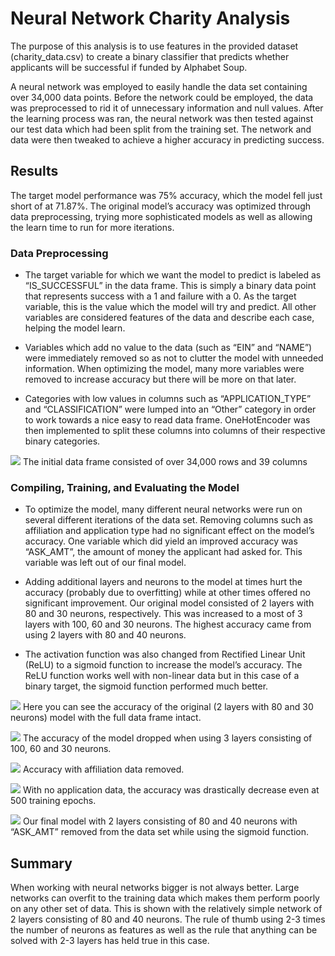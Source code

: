 # Neural Network Charity Analysis

The purpose of this analysis is to use features in the provided dataset (charity_data.csv) to create a binary classifier that predicts whether applicants will be successful if funded by Alphabet Soup. 

A neural network was employed to easily handle the data set containing over 34,000 data points. Before the network could be employed, the data was preprocessed to rid it of unnecessary information and null values. After the learning process was ran, the neural network was then tested against our test data which had been split from the training set. The network and data were then tweaked to achieve a higher accuracy in predicting success.

## Results 

The target model performance was 75% accuracy, which the model fell just short of at 71.87%. The original model’s accuracy was optimized through data preprocessing, trying more sophisticated models as well as allowing the learn time to run for more iterations.

### Data Preprocessing

* The target variable for which we want the model to predict is labeled as “IS_SUCCESSFUL” in the data frame. This is simply a binary data point that represents success with a 1 and failure with a 0. As the target variable, this is the value which the model will try and predict. All other variables are considered features of the data and describe each case, helping the model learn.

* Variables which add no value to the data (such as “EIN” and “NAME”) were immediately removed so as not to clutter the model with unneeded information. When optimizing the model, many more variables were removed to increase accuracy but there will be more on that later.

* Categories with low values in columns such as “APPLICATION_TYPE” and “CLASSIFICATION” were lumped into an “Other” category in order to work towards a nice easy to read data frame. OneHotEncoder was then implemented to split these columns into columns of their respective binary categories. 

![]( https://github.com/thomasstvr/Neural_Network_Charity_Analysis/blob/main/Resources/merged_df.png)
The initial data frame consisted of over 34,000 rows and 39 columns

### Compiling, Training, and Evaluating the Model

* To optimize the model, many different neural networks were run on several different iterations of the data set. Removing columns such as affiliation and application type had no significant effect on the model’s accuracy. One variable which did yield an improved accuracy was “ASK_AMT”, the amount of money the applicant had asked for. This variable was left out of our final model.

* Adding additional layers and neurons to the model at times hurt the accuracy (probably due to overfitting) while at other times offered no significant improvement. Our original model consisted of 2 layers with 80 and 30 neurons, respectively. This was increased to a most of 3 layers with 100, 60 and 30 neurons. The highest accuracy came from using 2 layers with 80 and 40 neurons. 

* The activation function was also changed from Rectified Linear Unit (ReLU) to a sigmoid function to increase the model’s accuracy. The ReLU function works well with non-linear data but in this case of a binary target, the sigmoid function performed much better. 

![]( https://github.com/thomasstvr/Neural_Network_Charity_Analysis/blob/main/Resources/original.png)
Here you can see the accuracy of the original (2 layers with 80 and 30 neurons) model with the full data frame intact.

![]( https://github.com/thomasstvr/Neural_Network_Charity_Analysis/blob/main/Resources/extra_layer_neurons.png)
The accuracy of the model dropped when using 3 layers consisting of 100, 60 and 30 neurons.

![]( https://github.com/thomasstvr/Neural_Network_Charity_Analysis/blob/main/Resources/no_affiliation.png)
Accuracy with affiliation data removed.

![]( https://github.com/thomasstvr/Neural_Network_Charity_Analysis/blob/main/Resources/no_application.png)
With no application data, the accuracy was drastically decrease even at 500 training epochs.

![]( https://github.com/thomasstvr/Neural_Network_Charity_Analysis/blob/main/Resources/final.png)
Our final model with 2 layers consisting of 80 and 40 neurons with “ASK_AMT” removed from the data set while using the sigmoid function.

## Summary

When working with neural networks bigger is not always better. Large networks can overfit to the training data which makes them perform poorly on any other set of data. This is shown with the relatively simple network of 2 layers consisting of 80 and 40 neurons. The rule of thumb using 2-3 times the number of neurons as features as well as the rule that anything can be solved with 2-3 layers has held true in this case.
